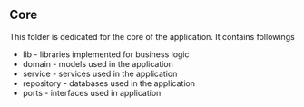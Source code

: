 ## Core
This folder is dedicated for the core of the application. It contains followings
- lib - libraries implemented for business logic
- domain - models used in the application
- service - services used in the application
- repository - databases used in the application
- ports - interfaces used in application
